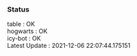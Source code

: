 ### Status


table : OK  
hogwarts : OK  
icy-bot : OK  
Latest Update : 2021-12-06 22:07:44.175151

